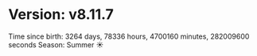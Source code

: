 # Version: v8.11.7
Time since birth: 3264 days, 78336 hours, 4700160 minutes, 282009600 seconds
Season: Summer ☀️
